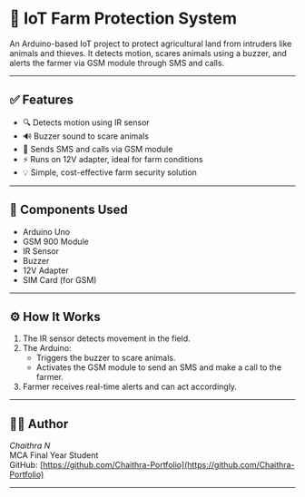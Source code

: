 # 🚜 IoT Farm Protection System

An Arduino-based IoT project to protect agricultural land from intruders like animals and thieves. It detects motion, scares animals using a buzzer, and alerts the farmer via GSM module through SMS and calls.

---

## ✅ Features

- 🔍 Detects motion using IR sensor
- 🔊 Buzzer sound to scare animals
- 📲 Sends SMS and calls via GSM module
- ⚡ Runs on 12V adapter, ideal for farm conditions
- 💡 Simple, cost-effective farm security solution

---

## 🧰 Components Used

- Arduino Uno
- GSM 900 Module
- IR Sensor
- Buzzer
- 12V Adapter
- SIM Card (for GSM)

---

## ⚙ How It Works

1. The IR sensor detects movement in the field.
2. The Arduino:
   - Triggers the buzzer to scare animals.
   - Activates the GSM module to send an SMS and make a call to the farmer.
3. Farmer receives real-time alerts and can act accordingly.

---


## 👩‍💻 Author

*Chaithra N*  
MCA Final Year Student  
GitHub: [https://github.com/Chaithra-Portfolio](https://github.com/Chaithra-Portfolio)

---

